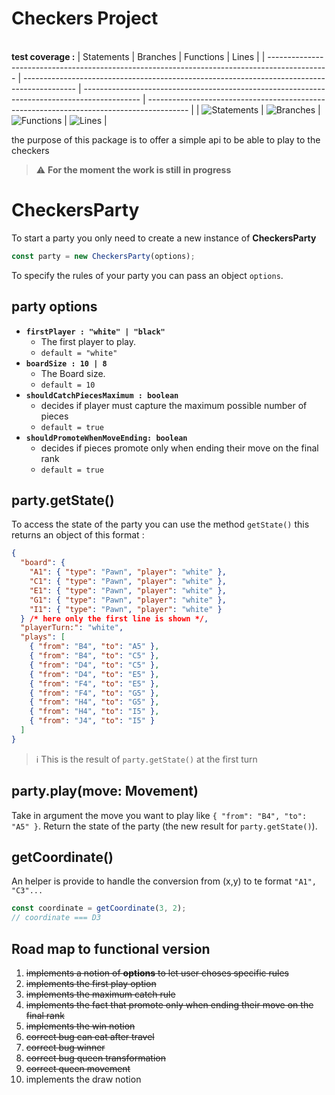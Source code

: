 # Checkers Project

\
**test coverage :**
| Statements | Branches | Functions | Lines |
| --------------------------------------------------------------------------------------------- | ------------------------------------------------------------------------------------------- | -------------------------------------------------------------------------------------------- | ---------------------------------------------------------------------------------------- |
| ![Statements](https://img.shields.io/badge/Coverage-99.48%25-brightgreen.svg 'Make me better!') | ![Branches](https://img.shields.io/badge/Coverage-98%25-brightgreen.svg 'Make me better!') | ![Functions](https://img.shields.io/badge/Coverage-99.23%25-brightgreen.svg 'Make me better!') | ![Lines](https://img.shields.io/badge/Coverage-99.47%25-brightgreen.svg 'Make me better!') |

the purpose of this package is to offer a simple api to be able to play to the checkers

> :warning: **For the moment the work is still in progress**

# CheckersParty

To start a party you only need to create a new instance of **CheckersParty**

```js
const party = new CheckersParty(options);
```

To specify the rules of your party you can pass an object `options`.

## party options

- **`firstPlayer : "white" | "black"`**
  - The first player to play.
  - `default = "white"`
- **`boardSize : 10 | 8 `**
  - The Board size.
  - `default = 10`
- **`shouldCatchPiecesMaximum : boolean`**
  - decides if player must capture the maximum possible number of pieces
  - `default = true`
- **`shouldPromoteWhenMoveEnding: boolean`**
  - decides if pieces promote only when ending their move on the final rank
  - `default = true`

## party.getState()

To access the state of the party you can use the method `getState()`
this returns an object of this format :

```json
{
  "board": {
    "A1": { "type": "Pawn", "player": "white" },
    "C1": { "type": "Pawn", "player": "white" },
    "E1": { "type": "Pawn", "player": "white" },
    "G1": { "type": "Pawn", "player": "white" },
    "I1": { "type": "Pawn", "player": "white" }
  } /* here only the first line is shown */,
  "playerTurn:": "white",
  "plays": [
    { "from": "B4", "to": "A5" },
    { "from": "B4", "to": "C5" },
    { "from": "D4", "to": "C5" },
    { "from": "D4", "to": "E5" },
    { "from": "F4", "to": "E5" },
    { "from": "F4", "to": "G5" },
    { "from": "H4", "to": "G5" },
    { "from": "H4", "to": "I5" },
    { "from": "J4", "to": "I5" }
  ]
}
```

> :information_source: This is the result of `party.getState()` at the first turn

## party.play(move: Movement)

Take in argument the move you want to play like `{ "from": "B4", "to": "A5" }`.
Return the state of the party (the new result for `party.getState()`).

## getCoordinate()

An helper is provide to handle the conversion from (x,y) to te format `"A1", "C3"...`

```js
const coordinate = getCoordinate(3, 2);
// coordinate === D3
```

## Road map to functional version

1. ~~implements a notion of **options** to let user choses specific rules~~
1. ~~implements the first play option~~
1. ~~implements the maximum catch rule~~
1. ~~implements the fact that promote only when ending their move on the final rank~~
1. ~~implements the win notion~~
1. ~~correct bug can eat after travel~~
1. ~~correct bug winner~~
1. ~~correct bug queen transformation~~
1. ~~correct queen movement~~
1. implements the draw notion
